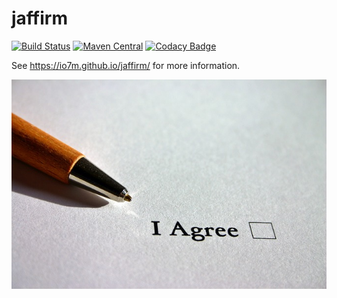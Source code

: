 jaffirm
===

[![Build Status](https://travis-ci.org/io7m/jaffirm.svg)](https://travis-ci.org/io7m/jaffirm)
[![Maven Central](https://maven-badges.herokuapp.com/maven-central/com.io7m.jaffirm/com.io7m.jaffirm/badge.png)](https://maven-badges.herokuapp.com/maven-central/com.io7m.jaffirm/com.io7m.jaffirm)
[![Codacy Badge](https://api.codacy.com/project/badge/Grade/8e7105dcfbf2437aa3402fbdb0269f89)](https://www.codacy.com/app/github_79/jaffirm?utm_source=github.com&amp;utm_medium=referral&amp;utm_content=io7m/jaffirm&amp;utm_campaign=Badge_Grade)

See https://io7m.github.io/jaffirm/ for more information.

![jaffirm](./src/site/resources/jaffirm.jpg?raw=true)

